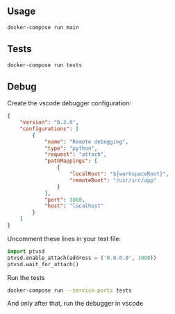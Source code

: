 
Usage
-----

```bash
docker-compose run main
```

Tests
-----

```bash
docker-compose run tests
```

Debug
-----

Create the vscode debugger configuration:

```json
{
    "version": "0.2.0",
    "configurations": [
        {
            "name": "Remote debugging",
            "type": "python",
            "request": "attach",
            "pathMappings": [
                {
                    "localRoot": "${workspaceRoot}",
                    "remoteRoot": "/usr/src/app"
                }
            ],
            "port": 3000,
            "host": "localhost"
        }
    ]
}
```

Uncomment these lines in your test file:

```py
import ptvsd
ptvsd.enable_attach(address = ('0.0.0.0', 3000))
ptvsd.wait_for_attach()
```

Run the tests

```bash
docker-compose run --service-ports tests
```

And only after that, run the debugger in vscode
